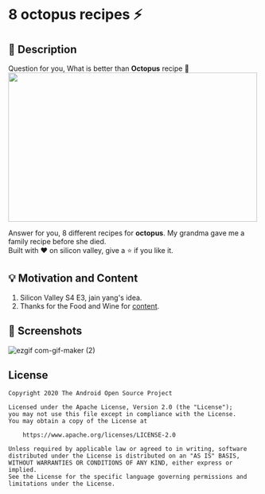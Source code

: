 # 8 octopus recipes ⚡

## :scroll: Description
Question for you, What is better than **Octopus** recipe 🥳 \
<img src="https://user-images.githubusercontent.com/48018942/109854075-9efb7280-7c7c-11eb-9417-001dae9a4403.jpg" height="300" width="500" /> 

Answer for you, 8 different recipes for **octopus**. My grandma gave me a family recipe before she died. \
Built with ❤ on silicon valley, give a ⭐ if you like it.


## :bulb: Motivation and Content
1) Silicon Valley S4 E3, jain yang's idea.
1) Thanks for the Food and Wine for [content](https://www.foodandwine.com/cooking-techniques/7-best-recipes-octopus).


## :camera_flash: Screenshots
<!-- You can add more screenshots here if you like -->

![ezgif com-gif-maker (2)](https://user-images.githubusercontent.com/48018942/109858506-ecc6a980-7c81-11eb-9353-ff51317b7ff6.gif)



## License
```
Copyright 2020 The Android Open Source Project

Licensed under the Apache License, Version 2.0 (the "License");
you may not use this file except in compliance with the License.
You may obtain a copy of the License at

    https://www.apache.org/licenses/LICENSE-2.0

Unless required by applicable law or agreed to in writing, software
distributed under the License is distributed on an "AS IS" BASIS,
WITHOUT WARRANTIES OR CONDITIONS OF ANY KIND, either express or implied.
See the License for the specific language governing permissions and
limitations under the License.
```
